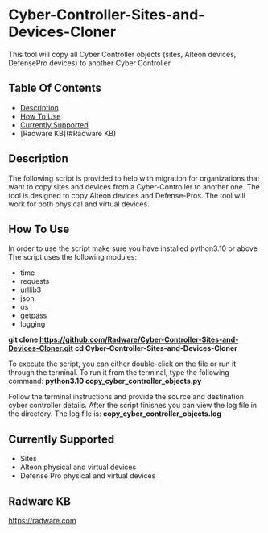 # Cyber-Controller-Sites-and-Devices-Cloner #
This tool will copy all Cyber Controller objects (sites, Alteon devices, DefensePro devices) to another Cyber Controller.

## Table Of Contents ###
- [Description](#description)
- [How To Use](#how-to-use)
- [Currently Supported](#currently-supported)
- [Radware KB](#Radware KB)

## Description ##
The following script is provided to help with migration for organizations that want to copy sites and devices from a Cyber-Controller to another one.
The tool is designed to copy Alteon devices and Defense-Pros.
The tool will work for both physical and virtual devices.

## How To Use ##
In order to use the script make sure you have installed python3.10 or above
The script uses the following modules:
* time
* requests
* urllib3
* json
* os
* getpass
* logging

**git clone https://github.com/Radware/Cyber-Controller-Sites-and-Devices-Cloner.git**
**cd Cyber-Controller-Sites-and-Devices-Cloner**

To execute the script, you can either double-click on the file or run it through the terminal.
To run it from the terminal, type the following command:
**python3.10 copy_cyber_controller_objects.py**

Follow the terminal instructions and provide the source and destination cyber controller details.
After the script finishes you can view the log file in the directory.
The log file is:
**copy_cyber_controller_objects.log**

## Currently Supported ##
* Sites
* Alteon physical and virtual devices
* Defense Pro physical and virtual devices

## Radware KB ##
https://radware.com
